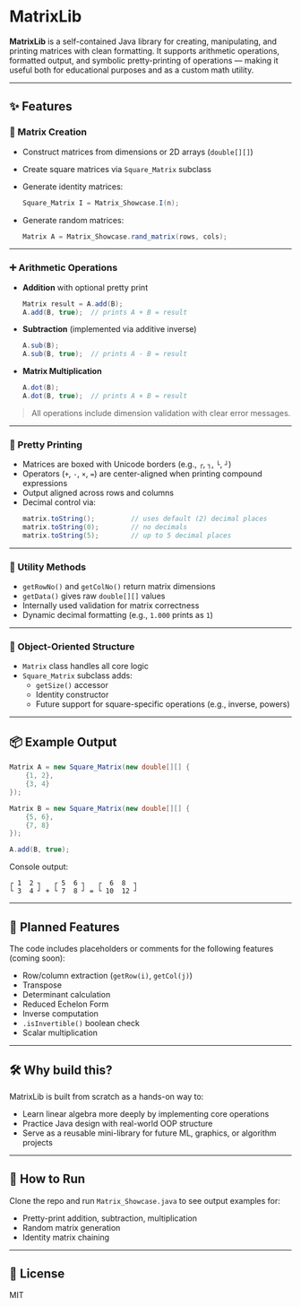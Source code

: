 # MatrixLib

**MatrixLib** is a self-contained Java library for creating, manipulating, and printing matrices with clean formatting. It supports arithmetic operations, formatted output, and symbolic pretty-printing of operations — making it useful both for educational purposes and as a custom math utility.

---

## ✨ Features

### 🔢 Matrix Creation
- Construct matrices from dimensions or 2D arrays (`double[][]`)
- Create square matrices via `Square_Matrix` subclass
- Generate identity matrices:
  ```java
  Square_Matrix I = Matrix_Showcase.I(n);
  ```

- Generate random matrices:
  ```java
  Matrix A = Matrix_Showcase.rand_matrix(rows, cols);
  ```

---

### ➕ Arithmetic Operations
- **Addition** with optional pretty print
  ```java
  Matrix result = A.add(B);
  A.add(B, true);  // prints A + B = result
  ```

- **Subtraction** (implemented via additive inverse)
  ```java
  A.sub(B);
  A.sub(B, true);  // prints A - B = result
  ```

- **Matrix Multiplication**
  ```java
  A.dot(B);
  A.dot(B, true);  // prints A × B = result
  ```

> All operations include dimension validation with clear error messages.

---

### 🧾 Pretty Printing
- Matrices are boxed with Unicode borders (e.g., `┌`, `┐`, `└`, `┘`)
- Operators (`+`, `-`, `×`, `=`) are center-aligned when printing compound expressions
- Output aligned across rows and columns
- Decimal control via:
  ```java
  matrix.toString();         // uses default (2) decimal places
  matrix.toString(0);        // no decimals
  matrix.toString(5);        // up to 5 decimal places
  ```

---

### 🧠 Utility Methods
- `getRowNo()` and `getColNo()` return matrix dimensions
- `getData()` gives raw `double[][]` values
- Internally used validation for matrix correctness
- Dynamic decimal formatting (e.g., `1.000` prints as `1`)

---

### 🧱 Object-Oriented Structure
- `Matrix` class handles all core logic
- `Square_Matrix` subclass adds:
  - `getSize()` accessor
  - Identity constructor
  - Future support for square-specific operations (e.g., inverse, powers)

---

## 📦 Example Output

```java
Matrix A = new Square_Matrix(new double[][] {
    {1, 2},
    {3, 4}
});

Matrix B = new Square_Matrix(new double[][] {
    {5, 6},
    {7, 8}
});

A.add(B, true);
```

Console output:
```
┌ 1  2 ┐   ┌ 5  6 ┐   ┌  6  8  ┐
└ 3  4 ┘ + └ 7  8 ┘ = └ 10  12 ┘
```

---

## 🚧 Planned Features
The code includes placeholders or comments for the following features (coming soon):

- Row/column extraction (`getRow(i)`, `getCol(j)`)
- Transpose
- Determinant calculation
- Reduced Echelon Form
- Inverse computation
- `.isInvertible()` boolean check
- Scalar multiplication

---

## 🛠 Why build this?
MatrixLib is built from scratch as a hands-on way to:
- Learn linear algebra more deeply by implementing core operations
- Practice Java design with real-world OOP structure
- Serve as a reusable mini-library for future ML, graphics, or algorithm projects

---

## 🧪 How to Run

Clone the repo and run `Matrix_Showcase.java` to see output examples for:
- Pretty-print addition, subtraction, multiplication
- Random matrix generation
- Identity matrix chaining

---

## 📄 License
MIT

